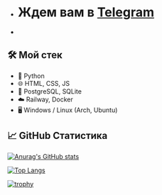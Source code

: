 
- # Ждем вам в [Telegram](https://t.me/xselidcore)
- 
## 🛠️ Мой стек

- 🐍 Python 
- 🌐 HTML, CSS, JS
- 🐘 PostgreSQL, SQLite
- ☁️ Railway, Docker
- 🖥️ Windows / Linux (Arch, Ubuntu)

## 📈 GitHub Статистика

[![Anurag's GitHub stats](https://github-readme-stats.vercel.app/api?username=xselid&show_icons=true&theme=radical)](https://github.com/anuraghazra/github-readme-stats)

[![Top Langs](https://github-readme-stats.vercel.app/api/top-langs/?username=xselid&layout=compact)](https://github.com/anuraghazra/github-readme-stats)

[![trophy](https://github-profile-trophy.vercel.app/?username=xselid&theme=darkhub&row=1&column=6)](https://github.com/ryo-ma/github-profile-trophy)

